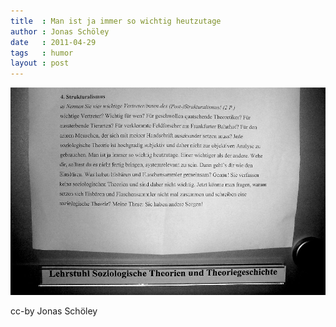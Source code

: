 ```yaml
---
title  : Man ist ja immer so wichtig heutzutage
author : Jonas Schöley
date   : 2011-04-29
tags   : humor
layout : post
---
```


![](/assets/2011-04-29-man_ist_ja_immer_so_wichtig_heutzutage/wichtig.jpg)

cc-by Jonas Schöley